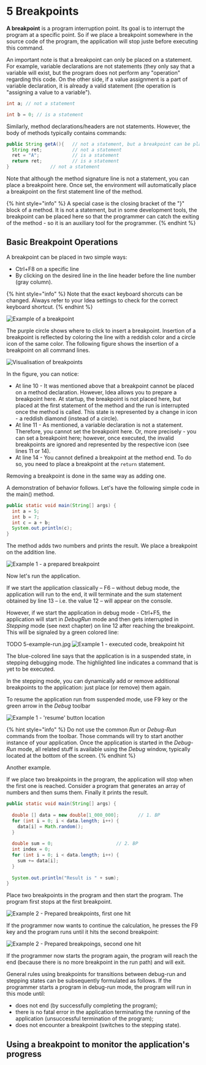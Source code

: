 # 5 Breakpoints

**A breakpoint** is a program interruption point. Its goal is to interrupt the program at a specific point. So if we place a breakpoint somewhere in the source code of the program, the application will stop juste before executing this command.

An important note is that a breakpoint can only be placed on a statement. For example, variable declarations are not statements (they only say that a variable will exist, but the program does not perform any "operation" regarding this code. On the other side, if a value assignment is a part of variable declaration, it is already a valid statement (the operation is "assigning a value to a variable").

```java
int a; // not a statement

int b = 0; // is a statement
```

Similarly, method declarations/headers are not statements. However, the body of methods typically contains commands:

```java
public String getA(){	// not a statement, but a breakpoint can be placed here
  String ret;         	// not a statement
  ret = "A";        	// is a statement
  return ret;         	// is a statement
}         		// not a statement
```

Note that although the method signature line is not a statement, you can place a breakpoint here. Once set, the environment will automatically place a breakpoint on the first statement line of the method.

{% hint style="info" %}
A special case is the closing bracket of the "}" block of a method. It is not a statement, but in some development tools, the breakpoint can be placed here so that the programmer can catch the exiting of the method - so it is an auxiliary tool for the programmer.
{% endhint %}

## Basic Breakpoint Operations

A breakpoint can be placed in two simple ways:

* Ctrl+F8 on a specific line
* By clicking on the desired line in the line header before the line number (gray column).

{% hint style="info" %}
Note that the exact keyboard shorcuts can be changed. Always refer to your Idea settings to check for the correct keyboard shortcut.
{% endhint %}

![Example of a breakpoint](Imgs/5-demo-breakpoint.jpg)

The purple circle shows where to click to insert a breakpoint. Insertion of a breakpoint is reflected by coloring the line with a reddish color and a circle icon of the same color. The following figure shows the insertion of a breakpoint on all command lines.

![Visualisation of breakpoints](Imgs/5-where-breakpoint.jpg)

In the figure, you can notice:

* At line 10 - It was mentioned above that a breakpoint cannot be placed on a method declaration. However, Idea allows you to prepare a breakpoint here. At startup, the breakpoint is not placed here, but placed at the first statement of the method and the run is interrupted once the method is called. This state is represented by a change in icon - a reddish diamond  (instead of a circle).&#x20;
* At line 11 - As mentioned, a variable declaration is not a statement. Therefore, you cannot set the breakpoint here. Or, more precisely - you can set a breakpoint here; however, once executed, the invalid breakpoints are ignored and represented by the respective icon (see lines 11 or 14).
* At line 14 - You cannot defined a breakpoint at the method end. To do so, you need to place a breakpoint at the `return` statement.

Removing a breakpoint is done in the same way as adding one.&#x20;

A demonstration of behavior follows. Let's have the following simple code in the main() method.

```java
public static void main(String[] args) { 
  int a = 5;  
  int b = 7;  
  int c = a + b;  
  System.out.println(c);  
} 
```

The method adds two numbers and prints the result. We place a breakpoint on the addition line.

![Example 1 - a prepared breakpoint](Imgs/5-example-prepared.jpg)

Now let's run the application.

If we start the application classically – F6 – without debug mode, the application will run to the end, it will terminate and the sum statement obtained by line 13 – i.e. the value 12 – will appear on the console.

However, if we start the application in debug mode - Ctrl+F5, the application will start in _DebugRun_ mode and then gets interrupted in _Stepping_ mode (see next chapter) on line 12 after reaching the breakpoint. This will be signaled by a green colored line:

TODO 5-example-run.jpg
![Example 1 - executed code, breakpoint hit](Imgs/5-example-run.jpg)

The blue-colored line says that the application is in a suspended state, in stepping debugging mode. The highlighted line indicates a command that is yet to be executed.

In the stepping mode, you can dynamically add or remove additional breakpoints to the application: just place (or remove) them again.

To resume the application run from suspended mode, use F9 key or the green arrow in the _Debug_ toolbar

![Example 1 - 'resume' button location](Imgs/5-example-how-resume.jpg)

{% hint style="info" %}
Do not use the common _Run_ or _Debug-Run_ commands from the toolbar. Those commands will try to start another instance of your application. Once the application is started in the _Debug-Run_ mode, all related stuff is available using the _Debug_ window, typically located at the bottom of the screen.
{% endhint %}

Another example.

If we place two breakpoints in the program, the application will stop when the first one is reached. Consider a program that generates an array of numbers and then sums them. Finally it prints the result.

```java
public static void main(String[] args) {
 
  double [] data = new double[1_000_000]; 		// 1. BP
  for (int i = 0; i < data.length; i++) {
    data[i] = Math.random();
  }
  
  double sum = 0;   					// 2. BP
  int index = 0;
  for (int i = 0; i < data.length; i++) {
    sum += data[i];
  }
  
  System.out.println("Result is " + sum);
} 
```

Place two breakpoints in the program and then start the program. The program first stops at the first breakpoint.

![Example 2 - Prepared breakpoints, first one hit](Imgs/5-example2-A.jpg)

If the programmer now wants to continue the calculation, he presses the F9 key and the program runs until it hits the second breakpoint:

![Example 2 - Prepared breakpoings, second one hit](Imgs/5-example2-B.jpg)

If the programmer now starts the program again, the program will reach the end (because there is no more breakpoint in the run path) and will exit.

General rules using breakpoints for transitions between debug-run and stepping states can be subsequently formulated as follows. If the programmer starts a program in debug-run mode, the program will run in this mode until:

* does not end (by successfully completing the program);
* there is no fatal error in the application terminating the running of the application (unsuccessful termination of the program);
* does not encounter a breakpoint (switches to the stepping state).

## Using a breakpoint to monitor the application's progress



































